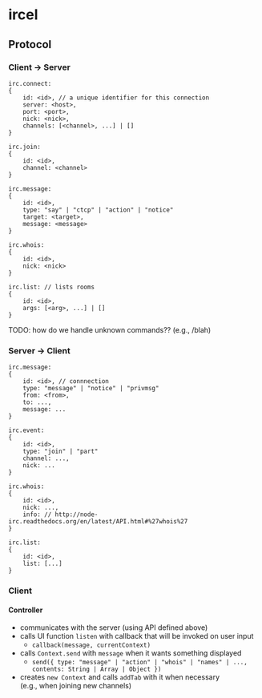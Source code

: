 ircel
=====

Protocol
--------
### Client -> Server

    irc.connect: 
    {
        id: <id>, // a unique identifier for this connection
        server: <host>,
        port: <port>,
        nick: <nick>,
        channels: [<channel>, ...] | []
    }

    irc.join: 
    {
        id: <id>,
        channel: <channel>
    }

    irc.message: 
    {
        id: <id>,
        type: "say" | "ctcp" | "action" | "notice"
        target: <target>,
        message: <message>
    }

    irc.whois: 
    {
        id: <id>,
        nick: <nick>
    }

    irc.list: // lists rooms
    {
        id: <id>,
        args: [<arg>, ...] | []
    }

TODO: how do we handle unknown commands?? (e.g., /blah)

### Server -> Client

    irc.message:
    {
        id: <id>, // connnection
        type: "message" | "notice" | "privmsg"
        from: <from>,
        to: ...,
        message: ...
    }

    irc.event:
    {
        id: <id>,
        type: "join" | "part"
        channel: ...,
        nick: ...
    }
    
    irc.whois:
    {
        id: <id>,
        nick: ...,
        info: // http://node-irc.readthedocs.org/en/latest/API.html#%27whois%27
    }
    
    irc.list:
    {
        id: <id>,
        list: [...]
    }

### Client

#### Controller

- communicates with the server (using API defined above)
- calls UI function `listen` with callback that will be invoked on user input
    - `callback(message, currentContext)`
- calls `Context.send` with `message` when it wants something displayed
    - `send({
        type: "message" | "action" | "whois" | "names" | ...,
        contents: String | Array | Object
    })`
- creates `new Context` and calls `addTab` with it when necessary  
    (e.g., when joining new channels)
